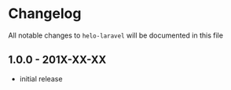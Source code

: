 # Changelog

All notable changes to `helo-laravel` will be documented in this file

## 1.0.0 - 201X-XX-XX

- initial release
